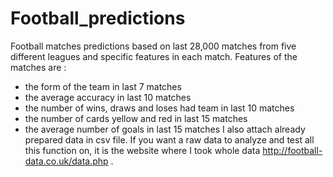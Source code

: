 # Football_predictions
Football matches predictions based on last 28,000 matches from five different leagues and specific features in each match.
Features of the matches are : 
- the form of the team in last 7 matches 
- the average accuracy in last 10 matches 
- the number of wins, draws and loses had team in last 10 matches 
- the number of cards yellow and red in last 15 matches
- the average number of goals in last 15 matches
I also attach already prepared data in csv file.
If you want a raw data to analyze and test all this function on, it is the website where I took whole data http://football-data.co.uk/data.php . 
